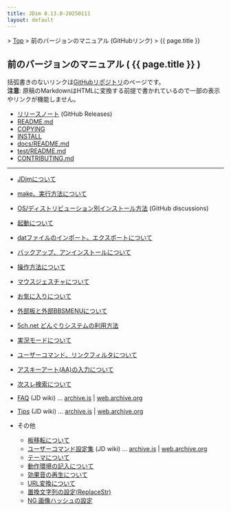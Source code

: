 ```yaml
---
title: JDim 0.13.0-20250111
layout: default
---
```

<!-- SPDX-License-Identifier: FSFAP OR GPL-2.0-or-later -->

&gt; [Top](../) &gt; 前のバージョンのマニュアル (GitHubリンク) &gt; {{ page.title }}


## 前のバージョンのマニュアル ( {{ page.title }} )

括弧書きのないリンクは[GitHubリポジトリ][gh]のページです。<br>
**注意**: 原稿のMarkdownはHTMLに変換する前提で書かれているので一部の表示やリンクが機能しません。

- [リリースノート][release-note] (GitHub Releases)
- [README.md][readme]
- [COPYING][copying]
- [INSTALL][install]
- [docs/README.md][docs-readme]
- [test/README.md][test-readme]
- [CONTRIBUTING.md][contributing]

---

- [JDimについて][about]
- [make、実行方法について][make]
- [OS/ディストリビューション別インストール方法][dis592] (GitHub discussions)
- [起動について][start]
- [datファイルのインポート、エクスポートについて][dat]
- [バックアップ、アンインストールについて][backup]

- [操作方法について][operation]
- [マウスジェスチャについて][mouse]

- [お気に入りについて][favorite]
- [外部板と外部BBSMENUについて][external]
- [5ch.net どんぐりシステムの利用方法][donguri]
- [実況モードについて][live]
- [ユーザーコマンド、リンクフィルタについて][usrcmd]
- [アスキーアート(AA)の入力について][asciiart]
- [次スレ検索について][next]

- [FAQ][jdwiki-faq] (JD wiki)
  … [archive.is][jdwiki-faq-is] | [web.archive.org][jdwiki-faq-org]
- [Tips][jdwiki-tips] (JD wiki)
  … [archive.is][jdwiki-tips-is] | [web.archive.org][jdwiki-tips-org]
- その他
  - [板移転について][move]
  - [ユーザーコマンド設定集][jdwiki-usrcmd] (JD wiki)
    … [archive.is][jdwiki-usrcmd-is] | [web.archive.org][jdwiki-usrcmd-org]
  - [テーマについて][skin]
  - [動作環境の記入について][environment]
  - [効果音の再生について][sound]
  - [URL変換について][urlreplace]
  - [置換文字列の設定(ReplaceStr)][replacestr]
  - [NG 画像ハッシュの設定][imghash]

[gh]: https://github.com/JDimproved/JDim/tree/JDim-v0.13.0

[release-note]: https://github.com/JDimproved/JDim/releases/tag/JDim-v0.13.0
[readme]: https://github.com/JDimproved/JDim/blob/JDim-v0.13.0/README.md
[copying]: https://github.com/JDimproved/JDim/blob/JDim-v0.13.0/COPYING
[install]: https://github.com/JDimproved/JDim/blob/JDim-v0.13.0/INSTALL
[docs-readme]: https://github.com/JDimproved/JDim/blob/JDim-v0.13.0/docs/README.md
[test-readme]: https://github.com/JDimproved/JDim/blob/JDim-v0.13.0/test/README.md
[contributing]: https://github.com/JDimproved/JDim/blob/JDim-v0.13.0/CONTRIBUTING.md

[about]: https://github.com/JDimproved/JDim/blob/JDim-v0.13.0/docs/manual/about.md
[make]: https://github.com/JDimproved/JDim/blob/JDim-v0.13.0/docs/manual/make.md
[dis592]: https://github.com/JDimproved/JDim/discussions/592
[start]: https://github.com/JDimproved/JDim/blob/JDim-v0.13.0/docs/manual/start.md
[dat]: https://github.com/JDimproved/JDim/blob/JDim-v0.13.0/docs/manual/dat.md
[backup]: https://github.com/JDimproved/JDim/blob/JDim-v0.13.0/docs/manual/backup.md

[operation]: https://github.com/JDimproved/JDim/blob/JDim-v0.13.0/docs/manual/operation.md
[mouse]: https://github.com/JDimproved/JDim/blob/JDim-v0.13.0/docs/manual/mouse.md

[favorite]: https://github.com/JDimproved/JDim/blob/JDim-v0.13.0/docs/manual/favorite.md
[external]: https://github.com/JDimproved/JDim/blob/JDim-v0.13.0/docs/manual/external.md
[donguri]: https://github.com/JDimproved/JDim/blob/JDim-v0.13.0/docs/manual/donguri.md
[live]: https://github.com/JDimproved/JDim/blob/JDim-v0.13.0/docs/manual/live.md
[usrcmd]: https://github.com/JDimproved/JDim/blob/JDim-v0.13.0/docs/manual/usrcmd.md
[asciiart]: https://github.com/JDimproved/JDim/blob/JDim-v0.13.0/docs/manual/asciiart.md
[next]: https://github.com/JDimproved/JDim/blob/JDim-v0.13.0/docs/manual/next.md

[jdwiki-faq]: https://ja.osdn.net/projects/jd4linux/wiki/FAQ
[jdwiki-faq-is]: https://archive.is/ZtMjr
[jdwiki-faq-org]: https://web.archive.org/web/20231209162353/https://ja.osdn.net/projects/jd4linux/wiki/FAQ
[jdwiki-tips]: https://ja.osdn.net/projects/jd4linux/wiki/Tips
[jdwiki-tips-is]: https://archive.is/CObFr
[jdwiki-tips-org]: https://web.archive.org/web/20220125151730/https://ja.osdn.net/projects/jd4linux/wiki/Tips
[move]: https://github.com/JDimproved/JDim/blob/JDim-v0.13.0/docs/manual/move.md
[jdwiki-usrcmd]: https://ja.osdn.net/projects/jd4linux/wiki/%E3%83%A6%E3%83%BC%E3%82%B6%E3%83%BC%E3%82%B3%E3%83%9E%E3%83%B3%E3%83%89%E8%A8%AD%E5%AE%9A%E9%9B%86
[jdwiki-usrcmd-is]: https://archive.is/pah68
[jdwiki-usrcmd-org]: https://web.archive.org/web/20220527002006/https://ja.osdn.net/projects/jd4linux/wiki/%E3%83%A6%E3%83%BC%E3%82%B6%E3%83%BC%E3%82%B3%E3%83%9E%E3%83%B3%E3%83%89%E8%A8%AD%E5%AE%9A%E9%9B%86
[skin]: https://github.com/JDimproved/JDim/blob/JDim-v0.13.0/docs/manual/skin.md
[environment]: https://github.com/JDimproved/JDim/blob/JDim-v0.13.0/docs/manual/environment.md
[sound]: https://github.com/JDimproved/JDim/blob/JDim-v0.13.0/docs/manual/sound.md
[urlreplace]: https://github.com/JDimproved/JDim/blob/JDim-v0.13.0/docs/manual/urlreplace.md
[replacestr]: https://github.com/JDimproved/JDim/blob/JDim-v0.13.0/docs/manual/replacestr.md
[imghash]: https://github.com/JDimproved/JDim/blob/JDim-v0.13.0/docs/manual/imghash.md
